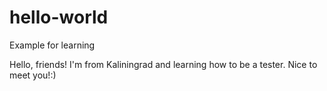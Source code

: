 # hello-world
Example for learning

Hello, friends! I'm from Kaliningrad and learning how to be a tester.
Nice to meet you!:)

